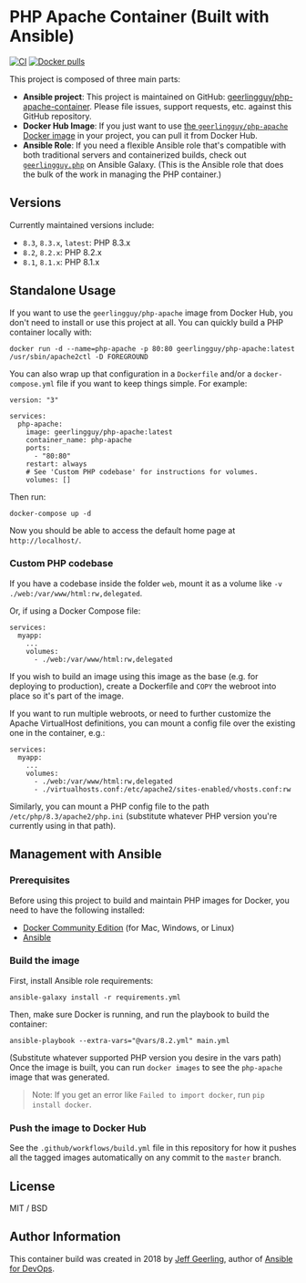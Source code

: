 # PHP Apache Container (Built with Ansible)

[![CI](https://github.com/geerlingguy/php-apache-container/workflows/Build/badge.svg?branch=master&event=push)](https://github.com/geerlingguy/php-apache-container/actions?query=workflow%3ABuild) [![Docker pulls](https://img.shields.io/docker/pulls/geerlingguy/php-apache)](https://hub.docker.com/r/geerlingguy/php-apache/)

This project is composed of three main parts:

  - **Ansible project**: This project is maintained on GitHub: [geerlingguy/php-apache-container](https://github.com/geerlingguy/php-apache-container). Please file issues, support requests, etc. against this GitHub repository.
  - **Docker Hub Image**: If you just want to use [the `geerlingguy/php-apache` Docker image](https://hub.docker.com/r/geerlingguy/php-apache/) in your project, you can pull it from Docker Hub.
  - **Ansible Role**: If you need a flexible Ansible role that's compatible with both traditional servers and containerized builds, check out [`geerlingguy.php`](https://galaxy.ansible.com/geerlingguy/php/) on Ansible Galaxy. (This is the Ansible role that does the bulk of the work in managing the PHP container.)

## Versions

Currently maintained versions include:

  - `8.3`, `8.3.x`, `latest`: PHP 8.3.x
  - `8.2`, `8.2.x`: PHP 8.2.x
  - `8.1`, `8.1.x`: PHP 8.1.x

## Standalone Usage

If you want to use the `geerlingguy/php-apache` image from Docker Hub, you don't need to install or use this project at all. You can quickly build a PHP container locally with:

    docker run -d --name=php-apache -p 80:80 geerlingguy/php-apache:latest /usr/sbin/apache2ctl -D FOREGROUND

You can also wrap up that configuration in a `Dockerfile` and/or a `docker-compose.yml` file if you want to keep things simple. For example:

    version: "3"
    
    services:
      php-apache:
        image: geerlingguy/php-apache:latest
        container_name: php-apache
        ports:
          - "80:80"
        restart: always
        # See 'Custom PHP codebase' for instructions for volumes.
        volumes: []

Then run:

    docker-compose up -d

Now you should be able to access the default home page at `http://localhost/`.

### Custom PHP codebase

If you have a codebase inside the folder `web`, mount it as a volume like `-v ./web:/var/www/html:rw,delegated`.

Or, if using a Docker Compose file:

    services:
      myapp:
        ...
        volumes:
          - ./web:/var/www/html:rw,delegated

If you wish to build an image using this image as the base (e.g. for deploying to production), create a Dockerfile and `COPY` the webroot into place so it's part of the image.

If you want to run multiple webroots, or need to further customize the Apache VirtualHost definitions, you can mount a config file over the existing one in the container, e.g.:

    services:
      myapp:
        ...
        volumes:
          - ./web:/var/www/html:rw,delegated
          - ./virtualhosts.conf:/etc/apache2/sites-enabled/vhosts.conf:rw

Similarly, you can mount a PHP config file to the path `/etc/php/8.3/apache2/php.ini` (substitute whatever PHP version you're currently using in that path).

## Management with Ansible

### Prerequisites

Before using this project to build and maintain PHP images for Docker, you need to have the following installed:

  - [Docker Community Edition](https://docs.docker.com/engine/installation/) (for Mac, Windows, or Linux)
  - [Ansible](http://docs.ansible.com/ansible/latest/installation_guide/intro_installation.html)

### Build the image

First, install Ansible role requirements:

    ansible-galaxy install -r requirements.yml

Then, make sure Docker is running, and run the playbook to build the container:

    ansible-playbook --extra-vars="@vars/8.2.yml" main.yml

(Substitute whatever supported PHP version you desire in the vars path) Once the image is built, you can run `docker images` to see the `php-apache` image that was generated.

> Note: If you get an error like `Failed to import docker`, run `pip install docker`.

### Push the image to Docker Hub

See the `.github/workflows/build.yml` file in this repository for how it pushes all the tagged images automatically on any commit to the `master` branch.

## License

MIT / BSD

## Author Information

This container build was created in 2018 by [Jeff Geerling](https://www.jeffgeerling.com/), author of [Ansible for DevOps](https://www.ansiblefordevops.com/).

